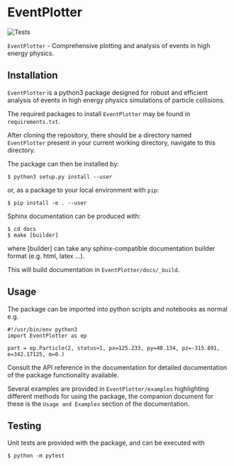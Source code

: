 # EventPlotter
![Tests](https://github.com/Hitham2496/EventPlotter/actions/workflows/tests.yml/badge.svg)

`EventPlotter` - Comprehensive plotting and analysis of events in high energy physics.

## Installation

`EventPlotter` is a python3 package designed for robust and efficient analysis of events
in high energy physics simulations of particle collisions.

The required packages to install `EventPlotter` may be found in `requirements.txt`.

After cloning the repository, there should be a directory named `EventPlotter` present
in your current working directory, navigate to this directory.

The package can then be installed by:
```
$ python3 setup.py install --user 
```
or, as a package to your local environment with `pip`:
```
$ pip install -e . --user
```
Sphinx documentation can be produced with:
```
$ cd docs
$ make [builder]
```
where [builder] can take any sphinx-compatible documentation builder format (e.g. html,
latex ...).

This will build documentation in `EventPlotter/docs/_build`.

## Usage

The package can be imported into python scripts and notebooks as normal e.g.
```
#!/usr/bin/env python3
import EventPlotter as ep

part = ep.Particle(2, status=1, px=125.233, py=40.134, pz=-315.891, e=342.17125, m=0.)
```
Consult the API reference in the documentation for detailed documentation of the package
functionality available.

Several examples are provided in `EventPlotter/examples` highlighting different methods
for using the package, the companion document for these is the `Usage and Examples`
section of the documentation.

## Testing

Unit tests are provided with the package, and can be executed with
```
$ python -m pytest
```
